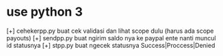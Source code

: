 # use python 3
[+] cehekerpp.py buat cek validasi dan lihat scope dulu (harus ada scope payouts)
[+] sendpp.py buat ngirim saldo nya ke paypal ente nanti muncul id statusnya
[+] stpp.py buat ngecek statusnya Success|Proccess|Denied
